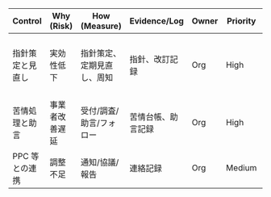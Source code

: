 | Control          | Why (Risk)     | How (Measure)              | Evidence/Log       | Owner | Priority | Ref        |
| ---------------- | -------------- | -------------------------- | ------------------ | ----- | -------- | ---------- |
| 指針策定と見直し | 実効性低下     | 指針策定、定期見直し、周知 | 指針、改訂記録     | Org   | High     | 認定団体編 |
| 苦情処理と助言   | 事業者改善遅延 | 受付/調査/助言/フォロー    | 苦情台帳、助言記録 | Org   | High     | 同編       |
| PPC 等との連携   | 調整不足       | 通知/協議/報告             | 連絡記録           | Org   | Medium   | 同編       |
